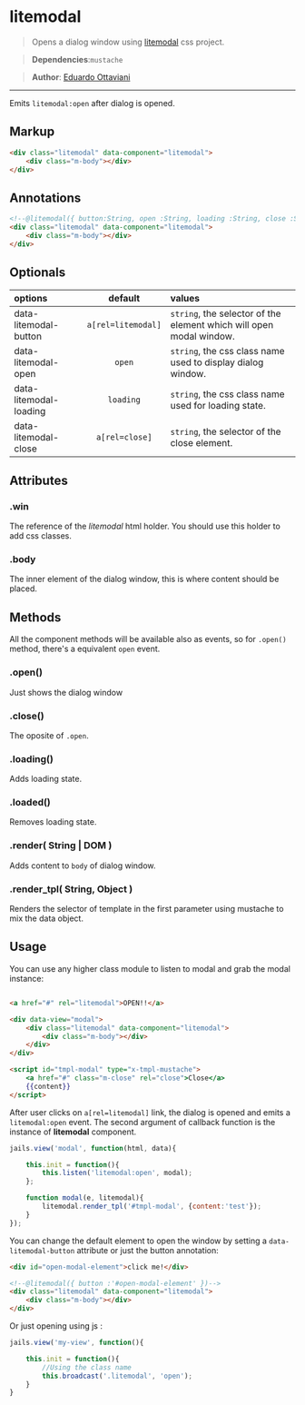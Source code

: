 # litemodal

>Opens a dialog window using [litemodal](//github.com/Javiani/Litemodal) css project.

>**Dependencies**:`mustache`

>**Author**: [Eduardo Ottaviani](//github.com/Javiani)

---

Emits `litemodal:open` after dialog is opened.

## Markup

```html
<div class="litemodal" data-component="litemodal">
    <div class="m-body"></div>
</div>
```

## Annotations

```html
<!--@litemodal({ button:String, open :String, loading :String, close :String })-->
<div class="litemodal" data-component="litemodal">
    <div class="m-body"></div>
</div>
```

## Optionals

| options                |     default           |        values
|:--------------         |:---------------------:|:-----------------
| data-litemodal-button  |    `a[rel=litemodal]` |  `string`, the selector of the element which will open modal window.
| data-litemodal-open    |    `open`             |  `string`, the css class name used to display dialog window.
| data-litemodal-loading |    `loading`          |  `string`, the css class name used for loading state.
| data-litemodal-close   |    `a[rel=close]`     |  `string`, the selector of the close element.


## Attributes

### .win
The reference of the *litemodal* html holder.
You should use this holder to add css classes.

### .body
The inner element of the dialog window, this is where content should be placed.


## Methods

All the component methods will be available also as events, so
for `.open()` method, there's a equivalent `open` event.

### .open()
Just shows the dialog window

### .close()
The oposite of `.open`.

### .loading()
Adds loading state.

### .loaded()
Removes loading state.

### .render( String | DOM )
Adds content to `body` of dialog window.

### .render_tpl( String, Object )
Renders the selector of template in the first parameter using mustache to mix the data object.


## Usage

You can use any higher class module to listen to modal and grab the modal instance:

```html

<a href="#" rel="litemodal">OPEN!!</a>

<div data-view="modal">
    <div class="litemodal" data-component="litemodal">
        <div class="m-body"></div>
    </div>
</div>

<script id="tmpl-modal" type="x-tmpl-mustache">
    <a href="#" class="m-close" rel="close">Close</a>
    {{content}}
</script>
```

After user clicks on `a[rel=litemodal]` link, the dialog is opened and emits a `litemodal:open` event.
The second argument of callback function is the instance of **litemodal** component.

```js
jails.view('modal', function(html, data){

	this.init = function(){
		this.listen('litemodal:open', modal);
	};

	function modal(e, litemodal){
		litemodal.render_tpl('#tmpl-modal', {content:'test'});
	}
});
```

You can change the default element to open the window by setting a `data-litemodal-button` attribute or just the button annotation:

```html
<div id="open-modal-element">click me!</div>

<!--@litemodal({ button :'#open-modal-element' })-->
<div class="litemodal" data-component="litemodal">
	<div class="m-body"></div>
</div>
```

Or just opening using js :

```js
jails.view('my-view', function(){

    this.init = function(){
        //Using the class name
        this.broadcast('.litemodal', 'open');
    }
}
```
